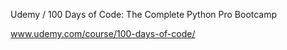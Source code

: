 
Udemy / 100 Days of Code: The Complete Python Pro Bootcamp

www.udemy.com/course/100-days-of-code/
